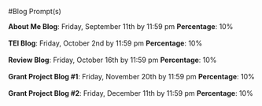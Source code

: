 #Blog Prompt(s)

**About Me Blog**: Friday, September 11th by 11:59 pm 
**Percentage**: 10%
<br /> <br/>
**TEI Blog**: Friday, October 2nd by 11:59 pm
**Percentage**: 10%
<br /> <br/>
**Review Blog**: Friday, October 16th by 11:59 pm
**Percentage**: 10%
<br /> <br/>
**Grant Project Blog #1**: Friday, November 20th by 11:59 pm
**Percentage**: 10%
<br /> <br/>
**Grant Project Blog #2**: Friday, December 11th by 11:59 pm
**Percentage**: 10%
<br /> <br/>
